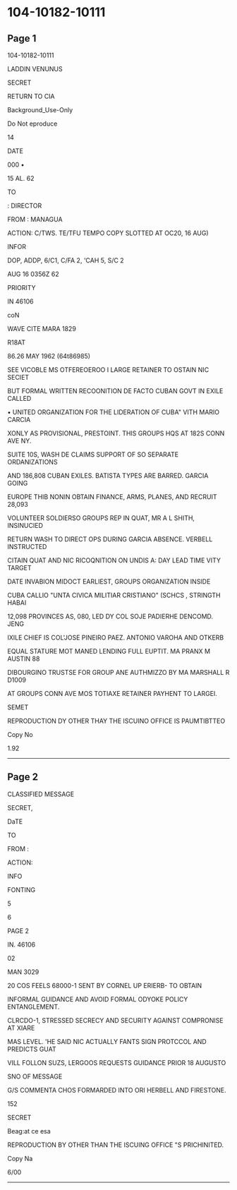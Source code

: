 # 104-10182-10111

## Page 1

104-10182-10111

LADDIN VENUNUS

SECRET

RETURN TO CIA

Background_Use-Only

Do Not eproduce

14

DATE

000 •

15 AL. 62

TO

: DIRECTOR

FROM : MANAGUA

ACTION: C/TWS. TE/TFU TEMPO COPY SLOTTED AT OC20, 16 AUG)

INFOR

DOP, ADDP, 6/C1, C/FA 2, 'CAH 5, S/C 2

AUG 16 0356Z 62

PRIORITY

IN 46106

coN

WAVE CITE MARA 1829

R18AT

86.26 MAY 1962 (64t86985)

SEE VICOBLE MS OTFEREOEROO I LARGE RETAINER TO OSTAIN NIC SECIET

BUT FORMAL WRITTEN RECOONITION DE FACTO CUBAN GOVT IN EXILE CALLED

• UNITED ORGANIZATION FOR THE LIDERATION OF CUBA" VITH MARIO CARCIA

XONLY AS PROVISIONAL, PRESTOINT. THIS GROUPS HQS AT 182S CONN AVE NY.

SUITE 10S, WASH DE CLAIMS SUPPORT OF SO SEPARATE ORDANIZATIONS

AND 186,808 CUBAN EXILES. BATISTA TYPES ARE BARRED. GARCIA GOING

EUROPE THIB NONIN OBTAIN FINANCE, ARMS, PLANES, AND RECRUIT 28,093

VOLUNTEER SOLDIERSO GROUPS REP IN QUAT, MR A L SHITH, INSINUCIED

RETURN WASH TO DIRECT OPS DURING GARCIA ABSENCE. VERBELL INSTRUCTED

CITAIN QUAT AND NIC RICOQNITION ON UNDIS A: DAY LEAD TIME VITY TARGET

DATE INVABION MIDOCT EARLIEST, GROUPS ORGANIZATION INSIDE

CUBA CALLIO "UNTA CIVICA MILITIAR CRISTIANO" (SCHCS , STRINGTH HABAI

12,098 PROVINCES AS, 080, LED DY COL SOJE PADIERHE DENCOMD. JENG

IXILE CHIEF IS COL'JOSE PINEIRO PAEZ. ANTONIO VAROHA AND OTKERB

EQUAL STATURE MOT MANED LENDING FULL EUPTIT. MA PRANX M AUSTIN 88

DIBOURGINO TRUSTSE FOR GROUP ANE AUTHMIZZO BY MA MARSHALL R D1009

AT GROUPS CONN AVE MOS TOTIAXE RETAINER PAYHENT TO LARGEI.

SEMET

REPRODUCTION DY OTHER THAY THE ISCUINO OFFICE IS PAUMTIBTTEO

Copy No

1.92

---

## Page 2

CLASSIFIED MESSAGE

SECRET,

DaTE

TO

FROM :

ACTION:

INFO

FONTING

5

6

PAGE 2

IN. 46106

02

MAN 3029

20 COS FEELS 68000-1 SENT BY CORNEL UP ERIERB- TO OBTAIN

INFORMAL GUIDANCE AND AVOID FORMAL ODYOKE POLICY ENTANGLEMENT.

CLRCDO-1, STRESSED SECRECY AND SECURITY AGAINST COMPRONISE AT XIARE

MAS LEVEL. 'HE SAID NIC ACTUALLY FANTS SIGN PROTCCOL AND PREDICTS GUAT

VILL FOLLON SUZS, LERGOOS REQUESTS GUIDANCE PRIOR 18 AUGUSTO

SNO OF MESSAGE

G/S COMMENTA CHOS FORMARDED INTO ORI HERBELL AND FIRESTONE.

152

SECRET

Beag:at ce esa

REPRODUCTION BY OTHER THAN THE ISCUING OFFICE "S PRICHINITED.

Copy Na

6/00

---


